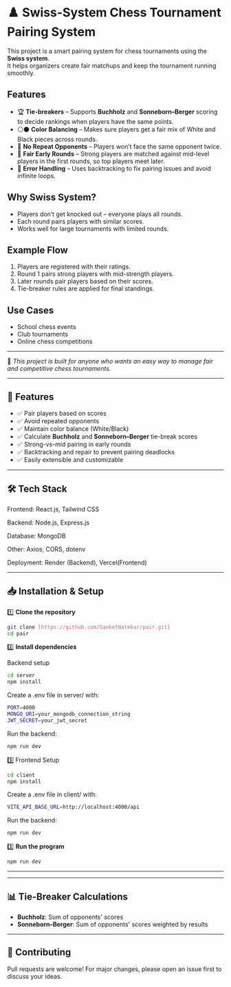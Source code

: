 # ♟️ Swiss-System Chess Tournament Pairing System

This project is a smart pairing system for chess tournaments using the **Swiss system**.  
It helps organizers create fair matchups and keep the tournament running smoothly.

## Features
- 🏆 **Tie-breakers** – Supports **Buchholz** and **Sonneborn–Berger** scoring to decide rankings when players have the same points.
- ⚪⚫ **Color Balancing** – Makes sure players get a fair mix of White and Black pieces across rounds.
- 🚫 **No Repeat Opponents** – Players won’t face the same opponent twice.
- 🎯 **Fair Early Rounds** – Strong players are matched against mid-level players in the first rounds, so top players meet later.
- 🔄 **Error Handling** – Uses backtracking to fix pairing issues and avoid infinite loops.

## Why Swiss System?
- Players don’t get knocked out – everyone plays all rounds.
- Each round pairs players with similar scores.
- Works well for large tournaments with limited rounds.

## Example Flow
1. Players are registered with their ratings.
2. Round 1 pairs strong players with mid-strength players.
3. Later rounds pair players based on their scores.
4. Tie-breaker rules are applied for final standings.

## Use Cases
- School chess events
- Club tournaments
- Online chess competitions

---

📌 *This project is built for anyone who wants an easy way to manage fair and competitive chess tournaments.*

---

## 🚀 Features

- ✅ Pair players based on scores
- ✅ Avoid repeated opponents
- ✅ Maintain color balance (White/Black)
- ✅ Calculate **Buchholz** and **Sonneborn–Berger** tie-break scores
- ✅ Strong-vs-mid pairing in early rounds
- ✅ Backtracking and repair to prevent pairing deadlocks
- ✅ Easily extensible and customizable

---

## 🛠️ Tech Stack


Frontend: React.js, Tailwind CSS

Backend: Node.js, Express.js

Database: MongoDB

Other: Axios, CORS, dotenv

Deployment: Render (Backend), Vercel(Frontend)

---

## 📥 Installation & Setup

1️⃣ **Clone the repository**
```bash
git clone [https://github.com/SanketNatekar/pair.git]
cd pair
```

2️⃣ **Install dependencies**

Backend setup
```bash
cd server
npm install
```
Create a .env file in server/ with:
```bash
PORT=4000
MONGO_URI=your_mongodb_connection_string
JWT_SECRET=your_jwt_secret
```
Run the backend:
```bash
npm run dev
```
3️⃣ Frontend Setup
```bash
cd client
npm install
```
Create a .env file in client/ with:
```bash
VITE_API_BASE_URL=http://localhost:4000/api
```
Run the backend:
```bash
npm run dev
```

3️⃣ **Run the program**
```bash
npm run dev
```

---

---

## 📊 Tie-Breaker Calculations

- **Buchholz**: Sum of opponents' scores
- **Sonneborn–Berger**: Sum of opponents' scores weighted by results

---

## 🤝 Contributing

Pull requests are welcome! For major changes, please open an issue first to discuss your ideas.
